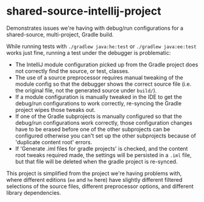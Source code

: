 # shared-source-intellij-project

Demonstrates issues we're having with debug/run configurations for a shared-source, multi-project, Gradle build.

While running tests with `./gradlew java:he:test` or `./gradlew java:ee:test` works just fine, running a test under the debugger is problematic:

* The IntelliJ module configuration picked up from the Gradle project does not correctly find the source, or test, classes.
* The use of a source preprocessor requires manual tweaking of the module config so that the debugger shows the correct source file (i.e. the original file, not the generated source under `build/`).
* If a module configuration is manually tweaked in the IDE to get the debug/run configurations to work correctly, re-syncing the Gradle project wipes those tweaks out.
* If one of the Gradle subprojects is manually configured so that the debug/run configurations work correctly, those configuration changes have to be erased before one of the other subprojects can be configured otherwise you can't set up the other subprojects because of 'duplicate content root' errors.
* If 'Generate .iml files for gradle projects' is checked, and the content root tweaks required made, the settings will be persisted in a `.iml` file, but that file will be deleted when the gradle project is re-synced.

This project is simplified from the project we're having problems with, where different editions (`ee` and `he` here) have slightly different filtered selections of the source files, different preprocessor options, and different library dependencies.
